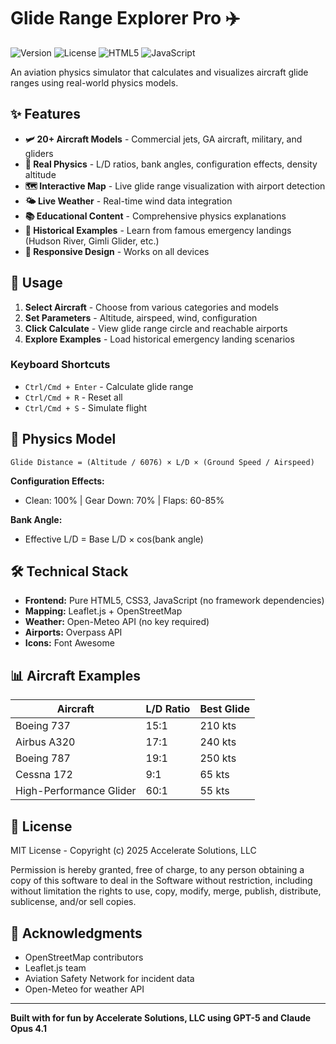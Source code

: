# Glide Range Explorer Pro ✈️

![Version](https://img.shields.io/badge/version-2.0.0-blue.svg)
![License](https://img.shields.io/badge/license-MIT-green.svg)
![HTML5](https://img.shields.io/badge/HTML5-E34F26?logo=html5&logoColor=white)
![JavaScript](https://img.shields.io/badge/JavaScript-F7DF1E?logo=javascript&logoColor=black)

An aviation physics simulator that calculates and visualizes aircraft glide ranges using real-world physics models. 


## ✨ Features

- **🛩️ 20+ Aircraft Models** - Commercial jets, GA aircraft, military, and gliders
- **📐 Real Physics** - L/D ratios, bank angles, configuration effects, density altitude
- **🗺️ Interactive Map** - Live glide range visualization with airport detection
- **🌤️ Live Weather** - Real-time wind data integration
- **📚 Educational Content** - Comprehensive physics explanations
- **📜 Historical Examples** - Learn from famous emergency landings (Hudson River, Gimli Glider, etc.)
- **📱 Responsive Design** - Works on all devices


## 📖 Usage

1. **Select Aircraft** - Choose from various categories and models
2. **Set Parameters** - Altitude, airspeed, wind, configuration
3. **Click Calculate** - View glide range circle and reachable airports
4. **Explore Examples** - Load historical emergency landing scenarios

### Keyboard Shortcuts
- `Ctrl/Cmd + Enter` - Calculate glide range
- `Ctrl/Cmd + R` - Reset all
- `Ctrl/Cmd + S` - Simulate flight

## 🔬 Physics Model

```
Glide Distance = (Altitude / 6076) × L/D × (Ground Speed / Airspeed)
```

**Configuration Effects:**
- Clean: 100% | Gear Down: 70% | Flaps: 60-85%

**Bank Angle:** 
- Effective L/D = Base L/D × cos(bank angle)

## 🛠️ Technical Stack

- **Frontend:** Pure HTML5, CSS3, JavaScript (no framework dependencies)
- **Mapping:** Leaflet.js + OpenStreetMap
- **Weather:** Open-Meteo API (no key required)
- **Airports:** Overpass API
- **Icons:** Font Awesome

## 📊 Aircraft Examples

| Aircraft | L/D Ratio | Best Glide |
|----------|-----------|------------|
| Boeing 737 | 15:1 | 210 kts |
| Airbus A320 | 17:1 | 240 kts |
| Boeing 787 | 19:1 | 250 kts |
| Cessna 172 | 9:1 | 65 kts |
| High-Performance Glider | 60:1 | 55 kts |


## 📄 License

MIT License - Copyright (c) 2025 Accelerate Solutions, LLC

Permission is hereby granted, free of charge, to any person obtaining a copy of this software to deal in the Software without restriction, including without limitation the rights to use, copy, modify, merge, publish, distribute, sublicense, and/or sell copies.


## 🌟 Acknowledgments

- OpenStreetMap contributors
- Leaflet.js team  
- Aviation Safety Network for incident data
- Open-Meteo for weather API

---

**Built with for fun by Accelerate Solutions, LLC using GPT-5 and Claude Opus 4.1**
